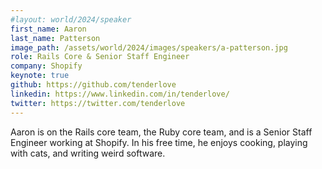 ```yaml
---
#layout: world/2024/speaker
first_name: Aaron
last_name: Patterson
image_path: /assets/world/2024/images/speakers/a-patterson.jpg
role: Rails Core & Senior Staff Engineer
company: Shopify
keynote: true
github: https://github.com/tenderlove
linkedin: https://www.linkedin.com/in/tenderlove/
twitter: https://twitter.com/tenderlove
---
```


Aaron is on the Rails core team, the Ruby core team, and is a Senior Staff Engineer working at Shopify. In his free time, he enjoys cooking, playing with cats, and writing weird software.
